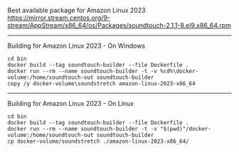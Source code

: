 Best available package for Amazon Linux 2023
https://mirror.stream.centos.org/9-stream/AppStream/x86_64/os/Packages/soundtouch-2.1.1-8.el9.x86_64.rpm

---

Building for Amazon Linux 2023 - On Windows
```shell
cd bin
docker build --tag soundtouch-builder --file Dockerfile .
docker run --rm --name soundtouch-builder -t -v %cd%\docker-volume:/home/soundtouch-out soundtouch-builder
copy /y docker-volume\soundstretch amazon-linux-2023-x86_64
```

---

Building for Amazon Linux 2023 - On Linux
```shell
cd bin
docker build --tag soundtouch-builder --file Dockerfile .
docker run --rm --name soundtouch-builder -t -v "$(pwd)"/docker-volume:/home/soundtouch-out soundtouch-builder
cp docker-volume/soundstretch ./amazon-linux-2023-x86_64/
```
